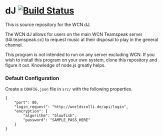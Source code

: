 # dJ [![Build Status](https://travis-ci.org/Winneon/dJ.svg)](https://travis-ci.org/Winneon/dJ)
This is source repository for the WCN dJ.

The WCN dJ allows for users on the main WCN Teamspeak server (t4i.teamspeak.cc) to request music at their disposal to play in the general channel.

This program is not intended to run on any server excluding WCN. If you wish to install this program on your own system, clone this repository and figure it out. Knowledge of node.js greatly helps.

### Default Configuration
Create a `CONFIG.json` file in `src/` with the following properties.

	{
		"port": 80,
		"login_request": "http://worldscolli.de/api/login",
		"encryption": {
			"algorithm": "blowfish",
			"password": "SAMPLE_PASS_HERE"
		}
	}